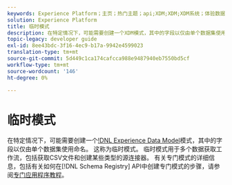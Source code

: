 ```yaml
---
keywords: Experience Platform；主页；热门主题；api;XDM;XDM;XDM系统；体验数据模型；体验数据模型；数据模型；模式注册；模式注册；ad-hoc;adhoc;adhoc;ad-hoc;Adhoc;
solution: Experience Platform
title: 临时模式
description: 在特定情况下，可能需要创建一个XDM模式，其中的字段以仅由单个数据集使用命名。 这称为临时模式。
topic-legacy: developer guide
exl-id: 8ee43bdc-3f16-4ec9-b17a-9942e4599023
translation-type: tm+mt
source-git-commit: 5d449c1ca174cafcca988e9487940eb7550bd5cf
workflow-type: tm+mt
source-wordcount: '146'
ht-degree: 0%

---
```


# 临时模式

在特定情况下，可能需要创建一个[!DNL Experience Data Model](XDM)模式，其中的字段以仅由单个数据集使用命名。 这称为临时模式。 临时模式用于多个数据获取工作流，包括获取CSV文件和创建某些类型的源连接器。 有关专门模式的详细信息，包括有关如何在[!DNL Schema Registry] API中创建专门模式的步骤，请参阅[专门应用程序教程](../tutorials/ad-hoc.md)。
